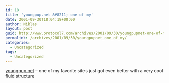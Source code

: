 ```yaml
---
id: 18
title: 'youngpup.net &#8211; one of my'
date: 2001-09-30T18:04:18+00:00
author: Niklas
layout: post
guid: http://www.protocol7.com/archives/2001/09/30/youngpupnet-one-of-my/
permalink: /archives/2001/09/30/youngpupnet_one_of_my/
categories:
  - Uncategorized
tags:
  - Uncategorized
---
```

<div class='microid-7571a8c3ba716f5e1e5b6068f1c963350f40174e'>
  <p>
    <a href="http://youngpup.net/">youngpup.net</a> &#8211; one of my favorite sites just got even better with a very cool fluid structure
  </p>
</div>